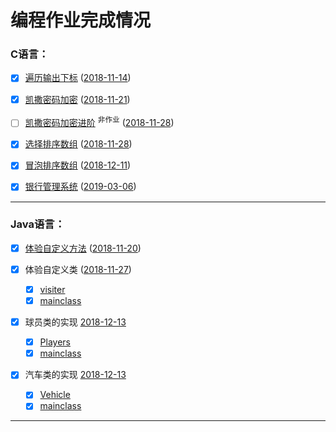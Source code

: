 # 编程作业完成情况

### C语言：
 - [X] [遍历输出下标](https://github.com/iPlanC/IoT-1801-Homework/blob/master/C/2018%2011%2014/2018%2011%2014.c) ([2018-11-14](https://github.com/iPlanC/IoT-1801-Homework/blob/master/C/2018%2011%2014))

 - [X] [凯撒密码加密](https://github.com/iPlanC/IoT-1801-Homework/blob/master/C/2018%2011%2021/2018%2011%2021.c) ([2018-11-21](https://github.com/iPlanC/IoT-1801-Homework/tree/master/C/2018%2011%2021))

 - [ ] [凯撒密码加密进阶](https://github.com/iPlanC/IoT-1801-Homework/blob/master/C/2018%2011%2028/2018%2011%2028%5B非作业%5D.c) <sup>非作业</sup> ([2018-11-28](https://github.com/iPlanC/IoT-1801-Homework/tree/master/C/2018%2011%2028))

 - [X] [选择排序数组](https://github.com/iPlanC/IoT-1801-Homework/blob/master/C/2018%2011%2028/2018%2011%2028.c) ([2018-11-28](https://github.com/iPlanC/IoT-1801-Homework/tree/master/C/2018%2011%2028))

 - [X] [冒泡排序数组](https://github.com/iPlanC/IoT-1801-Homework/blob/master/C/2018%2012%2011/2018%2012%2011.c) ([2018-12-11](https://github.com/iPlanC/IoT-1801-Homework/tree/master/C/2018%2012%2011))
 
 - [X] [银行管理系统](https://github.com/iPlanC/IoT-1801-Homework/blob/master/C/2019%2003%2006.c) ([2019-03-06](https://github.com/iPlanC/IoT-1801-Homework/blob/master/C/2019%2003%2006.c))

------

### Java语言：
 - [X] [体验自定义方法](https://github.com/iPlanC/IoT-1801-Homework/blob/master/Java/2018%2011%2020/mainclass.java) ([2018-11-20](https://github.com/iPlanC/IoT-1801-Homework/blob/master/Java/2018%2011%2020))

 - [X] 体验自定义类 ([2018-11-27](https://github.com/iPlanC/IoT-1801-Homework/tree/master/Java/2018%2011%2027))
   - [X] [visiter](https://github.com/iPlanC/IoT-1801-Homework/blob/master/Java/2018%2011%2027/visiter.java)
   - [X] [mainclass](https://github.com/iPlanC/IoT-1801-Homework/blob/master/Java/2018%2011%2027/mainclass.java)

 - [X] 球员类的实现 [2018-12-13](https://github.com/iPlanC/IoT-1801-Homework/tree/master/Java/2018%2012%2013%201)
   - [X] [Players](https://github.com/iPlanC/IoT-1801-Homework/blob/master/Java/2018%2012%2013%201/Players.java)
   - [X] [mainclass](https://github.com/iPlanC/IoT-1801-Homework/blob/master/Java/2018%2012%2013%201/mainclass.java)

 - [X] 汽车类的实现 [2018-12-13](https://github.com/iPlanC/IoT-1801-Homework/tree/master/Java/2018%2012%2013%202)
   - [X] [Vehicle](https://github.com/iPlanC/IoT-1801-Homework/blob/master/Java/2018%2012%2013%202/Vehicle.java)
   - [X] [mainclass](https://github.com/iPlanC/IoT-1801-Homework/blob/master/Java/2018%2012%2013%202/mainclass.java)
 
------
